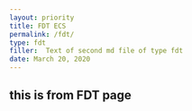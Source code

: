 ```yaml
---
layout: priority
title: FDT ECS
permalink: /fdt/
type: fdt
filler:  Text of second md file of type fdt
date: March 20, 2020
---
```


## this is from FDT page


